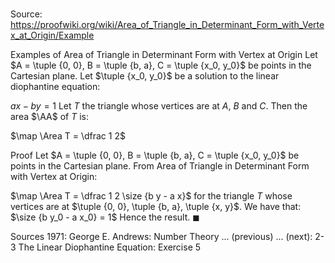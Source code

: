 # 

Source: https://proofwiki.org/wiki/Area_of_Triangle_in_Determinant_Form_with_Vertex_at_Origin/Example

Examples of Area of Triangle in Determinant Form with Vertex at Origin
Let $A = \tuple {0, 0}, B = \tuple {b, a}, C = \tuple {x_0, y_0}$ be points in the Cartesian plane.
Let $\tuple {x_0, y_0}$ be a solution to the linear diophantine equation:

$a x - b y = 1$
Let $T$ the triangle whose vertices are at $A$, $B$ and $C$.
Then the area $\AA$ of $T$ is:

$\map \Area T = \dfrac 1 2$


Proof
Let $A = \tuple {0, 0}, B = \tuple {b, a}, C = \tuple {x_0, y_0}$ be points in the Cartesian plane.
From Area of Triangle in Determinant Form with Vertex at Origin:

$\map \Area T = \dfrac 1 2 \size {b y - a x}$
for the triangle $T$ whose vertices are at $\tuple {0, 0}, \tuple {b, a}, \tuple {x, y}$.
We have that:
$\size {b y_0 - a x_0} = 1$
Hence the result.
$\blacksquare$


Sources
1971: George E. Andrews: Number Theory ... (previous) ... (next): $\text {2-3}$ The Linear Diophantine Equation: Exercise $5$




